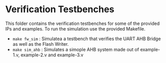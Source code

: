 # Verification Testbenches
This folder contains the verification testbenches for some of the provided IPs and examples. To run the simulation use the provided Makefile.
- `make fw_sim` : Simulatea a testbench that verifies the UART AHB Bridge as well as the Flash Writer.
- `make sim_ahb` : Simulates a simople AHB system made out of example-1.v, example-2.v and example-3.v